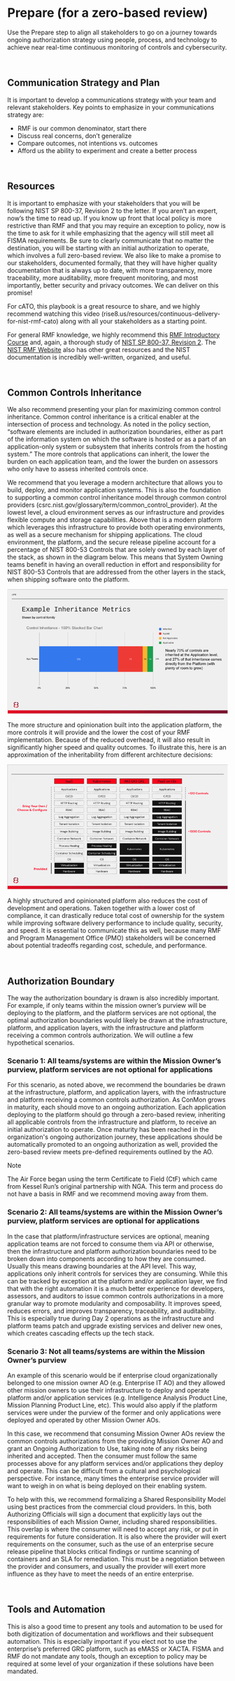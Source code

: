 # Prepare (for a zero-based review)

Use the Prepare step to align all stakeholders to go on a journey towards ongoing authorization strategy using people, process, and technology to achieve near real-time continuous monitoring of controls and cybersecurity.

<br/>

## Communication Strategy and Plan

It is important to develop a communications strategy with your team and relevant stakeholders. Key points to emphasize in your communications strategy are:

- RMF is our common denominator, start there
- Discuss real concerns, don’t generalize
- Compare outcomes, not intentions vs. outcomes
- Afford us the ability to experiment and create a better process

<br/>

## Resources

It is important to emphasize with your stakeholders that you will be following NIST SP 800-37, Revision 2 to the letter. If you aren’t an expert, now’s the time to read up.  If you know up front that local policy is more restrictive than RMF and that you may require an exception to policy, now is the time to ask for it while emphasizing that the agency will still meet all FISMA requirements. Be sure to clearly communicate that no matter the destination, you will be starting with an initial authorization to operate, which involves a full zero-based review. We also like to make a promise to our stakeholders, documented formally, that they will have higher quality documentation that is always up to date, with more transparency, more traceability, more auditability, more frequent monitoring, and most importantly, better security and privacy outcomes. We can deliver on this promise!

For cATO, this playbook is a great resource to share, and we highly recommend watching this video (rise8.us/resources/continuous-delivery-for-nist-rmf-cato) along with all your stakeholders as a starting point.

For general RMF knowledge, we highly recommend this [RMF Introductory Course](https://csrc.nist.gov/Projects/risk-management/rmf-course) and, again, a thorough study of [NIST SP 800-37, Revision 2](https://csrc.nist.gov/publications/detail/sp/800-37/rev-2/final). The [NIST RMF Website](https://csrc.nist.gov/projects/risk-management) also has other great resources and the NIST documentation is incredibly well-written, organized, and useful.

<br/>

## Common Controls Inheritance

We also recommend presenting your plan for maximizing common control inheritance. Common control inheritance is a critical enabler at the intersection of process and technology. As noted in the policy section, “software elements are included in authorization boundaries, either as part of the information system on which the software is hosted or as a part of an application-only system or subsystem that inherits controls from the hosting system.” The more controls that applications can inherit, the lower the burden on each application team, and the lower the burden on assessors who only have to assess inherited controls once.

We recommend that you leverage a modern architecture that allows you to build, deploy, and monitor application systems. This is also the foundation to supporting a common control inheritance model through common control providers (csrc.nist.gov/glossary/term/common_control_provider). At the lowest level, a cloud environment serves as our infrastructure and provides flexible compute and storage capabilities. Above that is a modern platform which leverages this infrastructure to provide both operating environments, as well as a secure mechanism for shipping applications. The cloud environment, the platform, and the secure release pipeline account for a percentage of NIST 800-53 Controls that are solely owned by each layer of the stack, as shown in the diagram below. This means that System Owning teams benefit in having an overall reduction in effort and responsibility for NIST 800-53 Controls that are addressed from the other layers in the stack, when shipping software onto the platform.

![This is an image!](images/inheritance.png)

The more structure and opinionation built into the application platform, the more controls it will provide and the lower the cost of your RMF implementation. Because of the reduced overhead, it will also result in significantly higher speed and quality outcomes. To illustrate this, here is an approximation of the inheritability from different architecture decisions:

![This is an image!](images/opinionated-platform.png)

A highly structured and opinionated platform also reduces the cost of development and operations. Taken together with a lower cost of compliance, it can drastically reduce total cost of ownership for the system while improving software delivery performance to include quality, security, and speed. It is essential to communicate this as well, because many RMF and Program Management Office (PMO) stakeholders will be concerned about potential tradeoffs regarding cost, schedule, and performance.

<br/>

## Authorization Boundary

The way the authorization boundary is drawn is also incredibly important. For example, if only teams within the mission owner’s purview will be deploying to the platform, and the platform services are not optional, the optimal authorization boundaries would likely be drawn at the infrastructure, platform, and application layers, with the infrastructure and platform receiving a common controls authorization. We will outline a few hypothetical scenarios.

### Scenario 1: All teams/systems are within the Mission Owner’s purview, platform services are not optional for applications

For this scenario, as noted above, we recommend the boundaries be drawn at the infrastructure, platform, and application layers, with the infrastructure and platform receiving a common controls authorization. As ConMon grows in maturity, each should move to an ongoing authorization. Each application deploying to the platform should go through a zero-based review, inheriting all applicable controls from the infrastructure and platform, to receive an initial authorization to operate. Once maturity has been reached in the organization's ongoing authorization journey, these applications should be automatically promoted to an ongoing authorization as well, provided the zero-based review meets pre-defined requirements outlined by the AO.

> [!NOTE]
> The Air Force began using the term Certificate to Field (CtF) which came from Kessel Run’s original partnership with NGA. This term and process do not have a basis in RMF and we recommend moving away from them.

### Scenario 2: All teams/systems are within the Mission Owner’s purview, platform services are optional for applications

In the case that platform/infrastructure services are optional, meaning application teams are not forced to consume them via API or otherwise, then the infrastructure and platform authorization boundaries need to be broken down into components according to how they are consumed. Usually this means drawing boundaries at the API level. This way, applications only inherit controls for services they are consuming. While this can be tracked by exception at the platform and/or application layer, we find that with the right automation it is a much better experience for developers, assessors, and auditors to issue common controls authorizations in a more granular way to promote modularity and composability. It improves speed, reduces errors, and improves transparency, traceability, and auditability. This is especially true during Day 2 operations as the infrastructure and platform teams patch and upgrade existing services and deliver new ones, which creates cascading effects up the tech stack.

### Scenario 3: Not all teams/systems are within the Mission Owner’s purview

An example of this scenario would be if enterprise cloud organizationally belonged to one mission owner AO (e.g. Enterprise IT AO) and they allowed other mission owners to use their infrastructure to deploy and operate platform and/or application services (e.g. Intelligence Analysis Product Line, Mission Planning Product Line, etc). This would also apply if the platform services were under the purview of the former and only applications were deployed and operated by other Mission Owner AOs.

In this case, we recommend that consuming Mission Owner AOs review the common controls authorizations from the providing Mission Owner AO and grant an Ongoing Authorization to Use, taking note of any risks being inherited and accepted. Then the consumer must follow the same processes above for any platform services and/or applications they deploy and operate. This can be difficult from a cultural and psychological perspective. For instance, many times the enterprise service provider will want to weigh in on what is being deployed on their enabling system.

To help with this, we recommend formalizing a Shared Responsibility Model using best practices from the commercial cloud providers. In this, both Authorizing Officials will sign a document that explicitly lays out the responsibilities of each Mission Owner, including shared responsibilities. This overlap is where the consumer will need to accept any risk, or put in requirements for future consideration. It is also where the provider will exert requirements on the consumer, such as the use of an enterprise secure release pipeline that blocks critical findings or runtime scanning of containers and an SLA for remediation. This must be a negotiation between the provider and consumers, and usually the provider will exert more influence as they have to meet the needs of an entire enterprise.

<br/>

## Tools and Automation

This is also a good time to present any tools and automation to be used for both digitization of documentation and workflows and their subsequent automation. This is especially important if you elect not to use the enterprise’s preferred GRC platform, such as eMASS or XACTA. FISMA and RMF do not mandate any tools, though an exception to policy may be required at some level of your organization if these solutions have been mandated.
